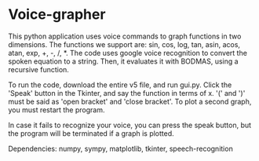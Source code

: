 # Voice-grapher

This python application uses voice commands to graph functions in two dimensions.
The functions we support are:
sin, cos, log, tan, asin, acos, atan, exp, +, -, /, *.
The code uses google voice recognition to convert the spoken equation to a string.
Then, it evaluates it with BODMAS, using a recursive function.

To run the code, download the entire v5 file, and run gui.py. 
Click the 'Speak' button in the Tkinter, and say the function in terms of x.
'(' and ')' must be said as 'open bracket' and 'close bracket'.
To plot a second graph, you must restart the program.

In case it fails to recognize your voice, you can press the speak button, but the program
will be terminated if a graph is plotted.

Dependencies: numpy, sympy, matplotlib, tkinter, speech-recognition
